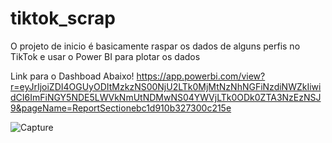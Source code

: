 # tiktok_scrap

O projeto de inicio é basicamente raspar os dados de alguns perfis no TikTok e usar o Power BI para plotar os dados

Link para o Dashboad Abaixo! 
https://app.powerbi.com/view?r=eyJrIjoiZDI4OGUyODItMzkzNS00NjU2LTk0MjMtNzNhNGFiNzdiNWZkIiwidCI6ImFiNGY5NDE5LWVkNmUtNDMwNS04YWVjLTk0ODk0ZTA3NzEzNSJ9&pageName=ReportSectionebc1d910b327300c215e


![Capture](https://user-images.githubusercontent.com/38435291/109315619-7cef9380-7829-11eb-9bae-db5c534c4b51.PNG)



